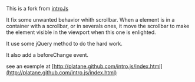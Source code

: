 This is a fork from [introJs](https://github.com/usablica/intro.js)

It fix some unwanted behavior whith scrollbar. When a element is in a container with a scrollbar, or in severals ones, it move the scrollbar to make the element visible in the viewport when this one is enlighted.

It use some jQuery method to do the hard work.

It also add a beforeChange event.

see an exemple at [http://platane.github.com/intro.js/index.html](http://platane.github.com/intro.js/index.html)
